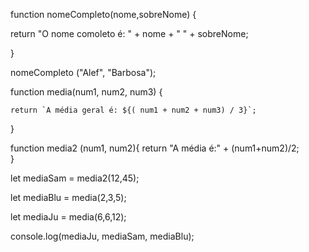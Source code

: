 function nomeCompleto(nome,sobreNome) {
    
return "O nome comoleto é: " + nome + " " + sobreNome;

}

nomeCompleto ("Alef", "Barbosa");

function media(num1, num2, num3) {

    return `A média geral é: ${( num1 + num2 + num3) / 3}`; 
}

function media2 (num1, num2){
        return "A média é:" + (num1+num2)/2;    
}

let mediaSam = media2(12,45);

let mediaBlu = media(2,3,5);

let mediaJu = media(6,6,12);

console.log(mediaJu, mediaSam, mediaBlu);
